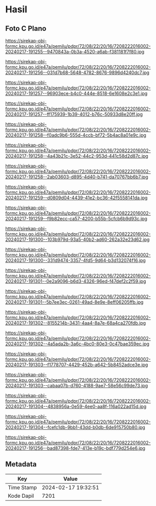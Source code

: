 # Hasil

## Foto C Plano

https://sirekap-obj-formc.kpu.go.id/e47a/pemilu/pdpr/72/08/22/20/16/7208222016002-20240217-191255--9470843a-0b3a-4520-a6ab-f381181f7f80.jpg

https://sirekap-obj-formc.kpu.go.id/e47a/pemilu/pdpr/72/08/22/20/16/7208222016002-20240217-191256--031d7b68-5648-4782-8676-9896d4240dc7.jpg

https://sirekap-obj-formc.kpu.go.id/e47a/pemilu/pdpr/72/08/22/20/16/7208222016002-20240217-191257--96903ece-b4c0-444e-8518-6e1608e2c3e1.jpg

https://sirekap-obj-formc.kpu.go.id/e47a/pemilu/pdpr/72/08/22/20/16/7208222016002-20240217-191257--ff175939-1b39-4012-b76c-50933d8e20ff.jpg

https://sirekap-obj-formc.kpu.go.id/e47a/pemilu/pdpr/72/08/22/20/16/7208222016002-20240217-191258--f0adc9b6-555d-4ccb-bf72-5b4ac8a01e9c.jpg

https://sirekap-obj-formc.kpu.go.id/e47a/pemilu/pdpr/72/08/22/20/16/7208222016002-20240217-191258--4a43b21c-3e52-44c2-953d-441c58d2d87c.jpg

https://sirekap-obj-formc.kpu.go.id/e47a/pemilu/pdpr/72/08/22/20/16/7208222016002-20240217-191258--2ab03603-d895-4d40-b741-da70767bb6b7.jpg

https://sirekap-obj-formc.kpu.go.id/e47a/pemilu/pdpr/72/08/22/20/16/7208222016002-20240217-191259--d0809d04-4439-41e2-bc36-42f5558141da.jpg

https://sirekap-obj-formc.kpu.go.id/e47a/pemilu/pdpr/72/08/22/20/16/7208222016002-20240217-191259--f9b82ecc-ca57-4200-b55b-5cfcb6b9d93c.jpg

https://sirekap-obj-formc.kpu.go.id/e47a/pemilu/pdpr/72/08/22/20/16/7208222016002-20240217-191300--103b979d-93a5-40b2-ad60-262a32e23d62.jpg

https://sirekap-obj-formc.kpu.go.id/e47a/pemilu/pdpr/72/08/22/20/16/7208222016002-20240217-191300--331d9474-3357-4fd5-9d64-b3d132074f16.jpg

https://sirekap-obj-formc.kpu.go.id/e47a/pemilu/pdpr/72/08/22/20/16/7208222016002-20240217-191301--0e2a9096-b6d3-4326-96ed-f47def2c2f59.jpg

https://sirekap-obj-formc.kpu.go.id/e47a/pemilu/pdpr/72/08/22/20/16/7208222016002-20240217-191301--5b7ee3ec-0261-49ad-8e9e-8eff06205ffb.jpg

https://sirekap-obj-formc.kpu.go.id/e47a/pemilu/pdpr/72/08/22/20/16/7208222016002-20240217-191302--8155214b-3431-4aa4-8a7e-68a4ca270fdb.jpg

https://sirekap-obj-formc.kpu.go.id/e47a/pemilu/pdpr/72/08/22/20/16/7208222016002-20240217-191302--4a5ada2b-3a6c-4bc0-80e3-0c47bae359ec.jpg

https://sirekap-obj-formc.kpu.go.id/e47a/pemilu/pdpr/72/08/22/20/16/7208222016002-20240217-191303--f1778707-4429-452b-a642-5b8452adce3e.jpg

https://sirekap-obj-formc.kpu.go.id/e47a/pemilu/pdpr/72/08/22/20/16/7208222016002-20240217-191303--cabaa07b-d760-4188-9ae7-58e56c99de73.jpg

https://sirekap-obj-formc.kpu.go.id/e47a/pemilu/pdpr/72/08/22/20/16/7208222016002-20240217-191304--4838956a-0e59-4ee0-aa8f-116a022ad15d.jpg

https://sirekap-obj-formc.kpu.go.id/e47a/pemilu/pdpr/72/08/22/20/16/7208222016002-20240217-191304--fcefc1db-9bb1-43dd-b0db-6de915750b80.jpg

https://sirekap-obj-formc.kpu.go.id/e47a/pemilu/pdpr/72/08/22/20/16/7208222016002-20240217-191256--bad87398-fde7-413e-b19c-bdf779d254e6.jpg


## Metadata

| Key        | Value               |
| ---------- | ------------------- |
| Time Stamp | 2024-02-17 19:32:51 |
| Kode Dapil | 7201                |



